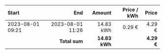 | Start            |              End |        Amount | Price / kWh |      Price |
| :--------------- | ---------------: | ------------: | ----------: | ---------: |
| 2023-08-01 09:21 | 2023-08-01 11:26 |     14.83 kWh |      0.29 € |     4.29 € |
|                  |    **Total sum** | **14.83 kWh** |             | **4.29 €** |